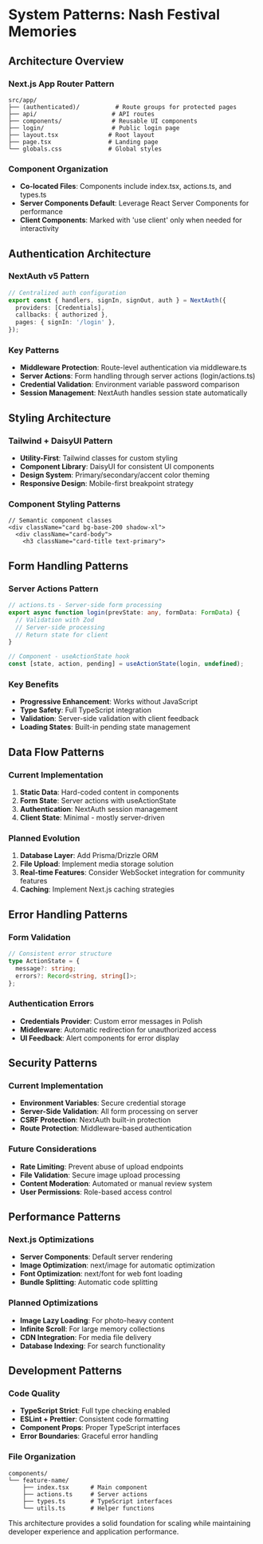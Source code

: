 # System Patterns: Nash Festival Memories

## Architecture Overview

### Next.js App Router Pattern

```
src/app/
├── (authenticated)/          # Route groups for protected pages
├── api/                     # API routes
├── components/              # Reusable UI components
├── login/                   # Public login page
├── layout.tsx              # Root layout
├── page.tsx                # Landing page
└── globals.css             # Global styles
```

### Component Organization

- **Co-located Files**: Components include index.tsx, actions.ts, and types.ts
- **Server Components Default**: Leverage React Server Components for performance
- **Client Components**: Marked with 'use client' only when needed for interactivity

## Authentication Architecture

### NextAuth v5 Pattern

```typescript
// Centralized auth configuration
export const { handlers, signIn, signOut, auth } = NextAuth({
  providers: [Credentials],
  callbacks: { authorized },
  pages: { signIn: '/login' },
});
```

### Key Patterns

- **Middleware Protection**: Route-level authentication via middleware.ts
- **Server Actions**: Form handling through server actions (login/actions.ts)
- **Credential Validation**: Environment variable password comparison
- **Session Management**: NextAuth handles session state automatically

## Styling Architecture

### Tailwind + DaisyUI Pattern

- **Utility-First**: Tailwind classes for custom styling
- **Component Library**: DaisyUI for consistent UI components
- **Design System**: Primary/secondary/accent color theming
- **Responsive Design**: Mobile-first breakpoint strategy

### Component Styling Patterns

```tsx
// Semantic component classes
<div className="card bg-base-200 shadow-xl">
  <div className="card-body">
    <h3 className="card-title text-primary">
```

## Form Handling Patterns

### Server Actions Pattern

```typescript
// actions.ts - Server-side form processing
export async function login(prevState: any, formData: FormData) {
  // Validation with Zod
  // Server-side processing
  // Return state for client
}

// Component - useActionState hook
const [state, action, pending] = useActionState(login, undefined);
```

### Key Benefits

- **Progressive Enhancement**: Works without JavaScript
- **Type Safety**: Full TypeScript integration
- **Validation**: Server-side validation with client feedback
- **Loading States**: Built-in pending state management

## Data Flow Patterns

### Current Implementation

1. **Static Data**: Hard-coded content in components
2. **Form State**: Server actions with useActionState
3. **Authentication**: NextAuth session management
4. **Client State**: Minimal - mostly server-driven

### Planned Evolution

1. **Database Layer**: Add Prisma/Drizzle ORM
2. **File Upload**: Implement media storage solution
3. **Real-time Features**: Consider WebSocket integration for community features
4. **Caching**: Implement Next.js caching strategies

## Error Handling Patterns

### Form Validation

```typescript
// Consistent error structure
type ActionState = {
  message?: string;
  errors?: Record<string, string[]>;
};
```

### Authentication Errors

- **Credentials Provider**: Custom error messages in Polish
- **Middleware**: Automatic redirection for unauthorized access
- **UI Feedback**: Alert components for error display

## Security Patterns

### Current Implementation

- **Environment Variables**: Secure credential storage
- **Server-Side Validation**: All form processing on server
- **CSRF Protection**: NextAuth built-in protection
- **Route Protection**: Middleware-based authentication

### Future Considerations

- **Rate Limiting**: Prevent abuse of upload endpoints
- **File Validation**: Secure image upload processing
- **Content Moderation**: Automated or manual review system
- **User Permissions**: Role-based access control

## Performance Patterns

### Next.js Optimizations

- **Server Components**: Default server rendering
- **Image Optimization**: next/image for automatic optimization
- **Font Optimization**: next/font for web font loading
- **Bundle Splitting**: Automatic code splitting

### Planned Optimizations

- **Image Lazy Loading**: For photo-heavy content
- **Infinite Scroll**: For large memory collections
- **CDN Integration**: For media file delivery
- **Database Indexing**: For search functionality

## Development Patterns

### Code Quality

- **TypeScript Strict**: Full type checking enabled
- **ESLint + Prettier**: Consistent code formatting
- **Component Props**: Proper TypeScript interfaces
- **Error Boundaries**: Graceful error handling

### File Organization

```
components/
└── feature-name/
    ├── index.tsx      # Main component
    ├── actions.ts     # Server actions
    ├── types.ts       # TypeScript interfaces
    └── utils.ts       # Helper functions
```

This architecture provides a solid foundation for scaling while maintaining developer experience and application performance.

